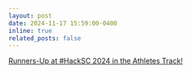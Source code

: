 ```yaml
---
layout: post
date: 2024-11-17 15:59:00-0400
inline: true
related_posts: false
---
```


[Runners-Up at #HackSC 2024 in the Athletes Track!](https://www.linkedin.com/posts/navneetraju_hacksc-hacksc-activity-7264015782920007681-J1rp?utm_source=share&utm_medium=member_desktop)